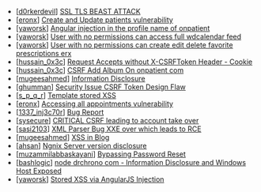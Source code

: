 * [[d0rkerdevil](https://hackerone.com/d0rkerdevil)] [SSL TLS BEAST ATTACK](https://hackerone.com/reports/141115)
* [[eronx](https://hackerone.com/eronx)] [Create and Update patients vulnerability](https://hackerone.com/reports/59505)
* [[yaworsk](https://hackerone.com/yaworsk)] [Angular injection in the profile name of onpatient](https://hackerone.com/reports/141240)
* [[yaworsk](https://hackerone.com/yaworsk)] [User with no permissions can access full wdcalendar feed](https://hackerone.com/reports/141541)
* [[yaworsk](https://hackerone.com/yaworsk)] [User with no permissions can create edit delete favorite prescriptions erx ](https://hackerone.com/reports/142101)
* [[hussain_0x3c](https://hackerone.com/hussain_0x3c)] [Request Accepts without X-CSRFToken  Header - Cookie ](https://hackerone.com/reports/99857)
* [[hussain_0x3c](https://hackerone.com/hussain_0x3c)] [CSRF Add Album On onpatient com ](https://hackerone.com/reports/99647)
* [[mugeesahmed](https://hackerone.com/mugeesahmed)] [Information Disclosure](https://hackerone.com/reports/143064)
* [[ghumman](https://hackerone.com/ghumman)] [Security Issue  CSRF Token Design Flaw](https://hackerone.com/reports/141065)
* [[s_p_q_r](https://hackerone.com/s_p_q_r)] [Template stored XSS](https://hackerone.com/reports/141198)
* [[eronx](https://hackerone.com/eronx)] [Accessing all appointments vulnerability](https://hackerone.com/reports/59508)
* [[1337_inj3c70r](https://hackerone.com/1337_inj3c70r)] [Bug Report ](https://hackerone.com/reports/142940)
* [[sysecure](https://hackerone.com/sysecure)] [ CRITICAL  CSRF leading to account take over ](https://hackerone.com/reports/141344)
* [[sasi2103](https://hackerone.com/sasi2103)] [XML Parser Bug XXE over which leads to RCE](https://hackerone.com/reports/55431)
* [[mugeesahmed](https://hackerone.com/mugeesahmed)] [XSS in Blog ](https://hackerone.com/reports/141728)
* [[ahsan](https://hackerone.com/ahsan)] [Ngnix Server version disclosure](https://hackerone.com/reports/141125)
* [[muzammilabbaskayani](https://hackerone.com/muzammilabbaskayani)] [Bypassing Password Reset ](https://hackerone.com/reports/141734)
* [[bashlogic](https://hackerone.com/bashlogic)] [node drchrono com - Information Disclosure and Windows Host Exposed](https://hackerone.com/reports/141174)
* [[yaworsk](https://hackerone.com/yaworsk)] [Stored XSS via AngularJS Injection](https://hackerone.com/reports/141463)
